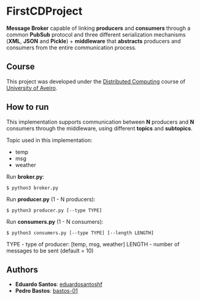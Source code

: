 # FirstCDProject

**Message Broker** capable of linking **producers** and **consumers** through a common **PubSub** protocol and three different serialization mechanisms (**XML**, **JSON** and **Pickle**) + **middleware** that **abstracts** producers and consumers from the entire communication process.

## Course
This project was developed under the [Distributed Computing](https://www.ua.pt/en/uc/12273) course of [University of Aveiro](https://www.ua.pt/).

## How to run
This implementation supports communication between **N** producers and **N** consumers through the middleware, using different **topics** and **subtopics**.

Topic used in this implementation:
* temp
* msg
* weather

Run **broker.py**:
```console
$ python3 broker.py
````

Run **producer.py** (1 - N producers):
```console
$ python3 producer.py [--type TYPE]
```

Run **consumers.py** (1 - N consumers):
```console
$ python3 consumers.py [--type TYPE] [--length LENGTH]
```

TYPE - type of producer: [temp, msg, weather]
LENGTH - number of messages to be sent (default = 10)

## Authors
* **Eduardo Santos**: [eduardosantoshf](https://github.com/eduardosantoshf)
* **Pedro Bastos**: [bastos-01](https://github.com/bastos-01)
